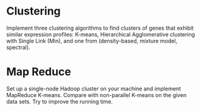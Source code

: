 Clustering
==========

 Implement three clustering algorithms to find clusters of genes that exhibit similar expression  profiles: K-means, Hierarchical Agglomerative clustering with Single Link (Min), and one from  (density-based, mixture model, spectral).  
 
Map Reduce
==========
Set up a single-node Hadoop cluster on your machine and implement MapReduce K-means.  Compare with non-parallel K-means on the given data sets. Try to improve the running time.
